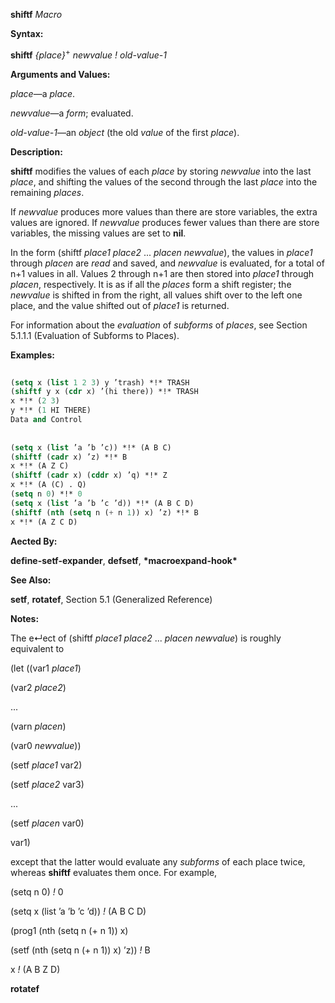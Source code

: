 **shiftf** *Macro* 



**Syntax:** 



**shiftf** *\{place\}*<sup>+</sup> *newvalue ! old-value-1* 



**Arguments and Values:** 



*place*—a *place*. 



*newvalue*—a *form*; evaluated. 



*old-value-1*—an *object* (the old *value* of the first *place*). 



**Description:** 



**shiftf** modifies the values of each *place* by storing *newvalue* into the last *place*, and shifting the values of the second through the last *place* into the remaining *places*. 



If *newvalue* produces more values than there are store variables, the extra values are ignored. If *newvalue* produces fewer values than there are store variables, the missing values are set to **nil**. 



In the form (shiftf *place1 place2* ... *placen newvalue*), the values in *place1* through *placen* are *read* and saved, and *newvalue* is evaluated, for a total of n+1 values in all. Values 2 through n+1 are then stored into *place1* through *placen*, respectively. It is as if all the *places* form a shift register; the *newvalue* is shifted in from the right, all values shift over to the left one place, and the value shifted out of *place1* is returned. 



For information about the *evaluation* of *subforms* of *places*, see Section 5.1.1.1 (Evaluation of Subforms to Places). 



**Examples:**
```lisp
 
(setq x (list 1 2 3) y ’trash) *!* TRASH 
(shiftf y x (cdr x) ’(hi there)) *!* TRASH 
x *!* (2 3) 
y *!* (1 HI THERE) 
Data and Control 
 
 
(setq x (list ’a ’b ’c)) *!* (A B C) 
(shiftf (cadr x) ’z) *!* B 
x *!* (A Z C) 
(shiftf (cadr x) (cddr x) ’q) *!* Z 
x *!* (A (C) . Q) 
(setq n 0) *!* 0 
(setq x (list ’a ’b ’c ’d)) *!* (A B C D) 
(shiftf (nth (setq n (+ n 1)) x) ’z) *!* B 
x *!* (A Z C D) 

```
**Aected By:** 



**define-setf-expander**, **defsetf**, **\*macroexpand-hook\*** 



**See Also:** 



**setf**, **rotatef**, Section 5.1 (Generalized Reference) 



**Notes:** 



The e↵ect of (shiftf *place1 place2* ... *placen newvalue*) is roughly equivalent to 



(let ((var1 *place1*) 



(var2 *place2*) 



... 



(varn *placen*) 



(var0 *newvalue*)) 



(setf *place1* var2) 



(setf *place2* var3) 



... 



(setf *placen* var0) 



var1) 



except that the latter would evaluate any *subforms* of each place twice, whereas **shiftf** evaluates them once. For example, 



(setq n 0) *!* 0 



(setq x (list ’a ’b ’c ’d)) *!* (A B C D) 



(prog1 (nth (setq n (+ n 1)) x) 



(setf (nth (setq n (+ n 1)) x) ’z)) *!* B 



x *!* (A B Z D) 







 



 



**rotatef** 



